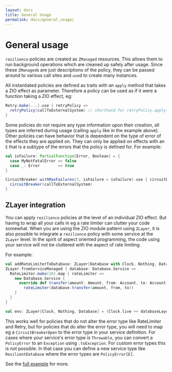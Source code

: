 ```yaml
---
layout: docs
title: General Usage
permalink: docs/general_usage/
---
```


# General usage

`rezilience` policies are created as `ZManaged` resources. This allows them to run background operations which are cleaned up safely after usage. Since these `ZManaged`s are just descriptions of the policy, they can be passed around to various call sites and `use`d to create many instances.

All instantiated policies are defined as traits with an `apply` method that takes a ZIO effect as parameter. Therefore a policy can be used as if it were a function taking a ZIO effect, eg:

```scala
Retry.make(...).use { retryPolicy => 
  retryPolicy(callToExternalSystem) // shorthand for retryPolicy.apply(callToExternalSystem) 
}
```

Some policies do not require any type information upon their creation, all types are inferred during usage (calling `apply` like in the example above). Other policies can have behavior that is dependent on the type of error of the effects they are applied on. They can only be applied on effects with an `E` that is a subtype of the errors that the policy is defined for. For example:

```scala
val isFailure: PartialFunction[Error, Boolean] = {
  case MyNotFatalError => false
  case _: Error        => true
}

CircuitBreaker.withMaxFailures(3, isFailure = isFailure).use { circuitBreaker => 
  circuitBreaker(callToExternalSystem) 
}
```

## ZLayer integration
You can apply `rezilience` policies at the level of an individual ZIO effect. But having to wrap all your calls in eg a rate limiter can clutter your code somewhat. When you are using the ZIO module pattern using `ZLayer`, it is also possible to integrate a `rezilience` policy with some service at the `ZLayer` level. In the spirit of aspect oriented programming, the code using your service will not be cluttered with the aspect of rate limiting.

For example:

```scala
val addRateLimiterToDatabase: ZLayer[Database with Clock, Nothing, Database] =
ZLayer.fromServiceManaged { database: Database.Service =>
  RateLimiter.make(10).map { rateLimiter =>
    new Database.Service {
      override def transfer(amount: Amount, from: Account, to: Account): ZIO[Any, Throwable, Unit] =
        rateLimiter(database.transfer(amount, from, to))
    }
  }
}

val env: ZLayer[Clock, Nothing, Database] = (Clock.live ++ databaseLayer) >>> addRateLimiterToDatabase
```

This works well for policies that do not alter the error type like RateLimiter and Retry, but for policies that do alter the error type, you will need to map eg a `CircuitBreakerOpen` to the error type in your service definition. For cases where your service's error type is `Throwable`, you can convert a `PolicyError` to an `Exception` using `.toException`. For custom error types this is not possible. In that case you can define a new service type like `ResilientDatabase` where the error types are `PolicyError[E]`.

See the [full example](rezilience/shared/src/test/scala/nl/vroste/rezilience/examples/ZLayerIntegrationExample.scala) for more.





